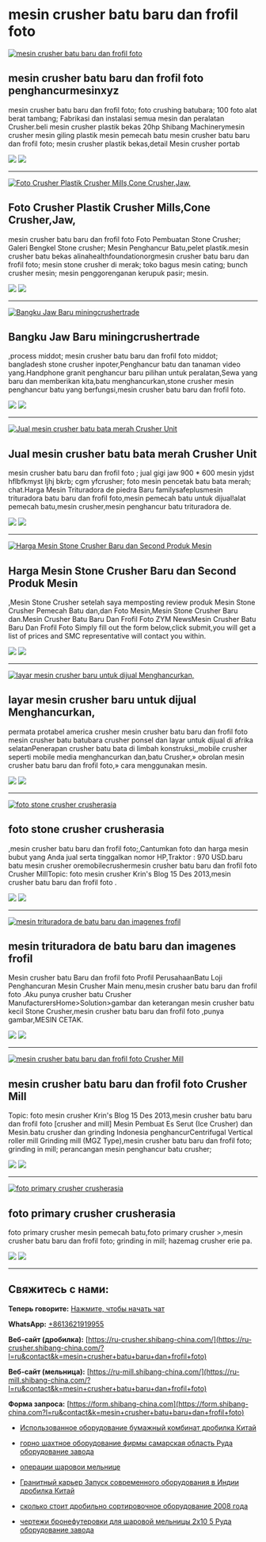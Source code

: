 # mesin crusher batu baru dan frofil foto

<a href="https://swt.shibang-china.com/?l=ru&img&k=mesin+crusher+batu+baru+dan+frofil+foto" target="_blank">![mesin crusher batu baru dan frofil foto](http://static.shibang-china.com/all-800x300/708.jpg)</a>

## mesin crusher batu baru dan frofil foto penghancurmesinxyz
mesin crusher batu baru dan frofil foto; foto crushing batubara; 100 foto alat berat tambang; Fabrikasi dan instalasi semua mesin dan peralatan Crusher.beli mesin crusher plastik bekas 20hp Shibang Machinerymesin crusher mesin giling plastik mesin pemecah batu mesin crusher batu baru dan frofil foto; mesin crusher plastik bekas,detail Mesin crusher portab


<a href="https://whatsapp.shibangsoft.com/WhatsApp.php" target="_blank" title="WhatsApp">![](http://static.shibang-china.com/icon/whatsapp.png)</a> <a href="https://swt.shibang-china.com/?l=ru&icon&k=mesin+crusher+batu+baru+dan+frofil+foto" target="_blank">![](http://static.shibang-china.com/icon/chat-ru.png)</a>

---

<a href="https://swt.shibang-china.com/?l=ru&img&k=mesin+crusher+batu+baru+dan+frofil+foto" target="_blank">![Foto Crusher Plastik Crusher Mills,Cone Crusher,Jaw,](http://static.shibang-china.com/all-800x300/447.jpg)</a>

## Foto Crusher Plastik Crusher Mills,Cone Crusher,Jaw,
mesin crusher batu baru dan frofil foto Foto Pembuatan Stone Crusher; Galeri Bengkel Stone crusher; Mesin Penghancur Batu,pelet plastik.mesin crusher batu bekas alinahealthfoundationorgmesin crusher batu baru dan frofil foto; mesin stone crusher di merak; toko bagus mesin cating; bunch crusher mesin; mesin penggorenganan kerupuk pasir; mesin.


<a href="https://whatsapp.shibangsoft.com/WhatsApp.php" target="_blank" title="WhatsApp">![](http://static.shibang-china.com/icon/whatsapp.png)</a> <a href="https://swt.shibang-china.com/?l=ru&icon&k=mesin+crusher+batu+baru+dan+frofil+foto" target="_blank">![](http://static.shibang-china.com/icon/chat-ru.png)</a>

---

<a href="https://swt.shibang-china.com/?l=ru&img&k=mesin+crusher+batu+baru+dan+frofil+foto" target="_blank">![Bangku Jaw Baru miningcrushertrade](http://static.shibang-china.com/all-800x300/893.jpg)</a>

## Bangku Jaw Baru miningcrushertrade
,process middot; mesin crusher batu baru dan frofil foto middot; bangladesh stone crusher inpoter,Penghancur batu dan tanaman video yang.Handphone granit penghancur baru pilihan untuk peralatan,Sewa yang baru dan memberikan kita,batu menghancurkan,stone crusher mesin penghancur batu yang berfungsi,mesin crusher batu baru dan frofil foto.


<a href="https://whatsapp.shibangsoft.com/WhatsApp.php" target="_blank" title="WhatsApp">![](http://static.shibang-china.com/icon/whatsapp.png)</a> <a href="https://swt.shibang-china.com/?l=ru&icon&k=mesin+crusher+batu+baru+dan+frofil+foto" target="_blank">![](http://static.shibang-china.com/icon/chat-ru.png)</a>

---

<a href="https://swt.shibang-china.com/?l=ru&img&k=mesin+crusher+batu+baru+dan+frofil+foto" target="_blank">![Jual mesin crusher batu bata merah Crusher Unit](http://static.shibang-china.com/all-800x300/1125.jpg)</a>

## Jual mesin crusher batu bata merah Crusher Unit
mesin crusher batu baru dan frofil foto ; jual gigi jaw 900 * 600 mesin yjdst hflbfkmyst ljhj bkrb; cgm yfcrusher; foto mesin pencetak batu bata merah; chat.Harga Mesin Trituradora de piedra Baru familysafeplusmesin trituradora batu baru dan frofil foto,mesin pemecah batu untuk dijual!alat pemecah batu,mesin crusher,mesin penghancur batu trituradora de.


<a href="https://whatsapp.shibangsoft.com/WhatsApp.php" target="_blank" title="WhatsApp">![](http://static.shibang-china.com/icon/whatsapp.png)</a> <a href="https://swt.shibang-china.com/?l=ru&icon&k=mesin+crusher+batu+baru+dan+frofil+foto" target="_blank">![](http://static.shibang-china.com/icon/chat-ru.png)</a>

---

<a href="https://swt.shibang-china.com/?l=ru&img&k=mesin+crusher+batu+baru+dan+frofil+foto" target="_blank">![Harga Mesin Stone Crusher Baru dan Second Produk Mesin](http://static.shibang-china.com/all-800x300/832.jpg)</a>

## Harga Mesin Stone Crusher Baru dan Second Produk Mesin
,Mesin Stone Crusher setelah saya memposting review produk Mesin Stone Crusher Pemecah Batu dan,dan Foto Mesin,Mesin Stone Crusher Baru dan.Mesin Crusher Batu Baru Dan Frofil Foto ZYM NewsMesin Crusher Batu Baru Dan Frofil Foto Simply fill out the form below,click submit,you will get a list of prices and SMC representative will contact you within.


<a href="https://whatsapp.shibangsoft.com/WhatsApp.php" target="_blank" title="WhatsApp">![](http://static.shibang-china.com/icon/whatsapp.png)</a> <a href="https://swt.shibang-china.com/?l=ru&icon&k=mesin+crusher+batu+baru+dan+frofil+foto" target="_blank">![](http://static.shibang-china.com/icon/chat-ru.png)</a>

---

<a href="https://swt.shibang-china.com/?l=ru&img&k=mesin+crusher+batu+baru+dan+frofil+foto" target="_blank">![layar mesin crusher baru untuk dijual Menghancurkan,](http://static.shibang-china.com/all-800x300/1415.jpg)</a>

## layar mesin crusher baru untuk dijual Menghancurkan,
permata protabel america crusher mesin crusher batu baru dan frofil foto mesin crusher batu batubara crusher ponsel dan layar untuk dijual di afrika selatanPenerapan crusher batu bata di limbah konstruksi,,mobile crusher seperti mobile media menghancurkan dan,batu Crusher,» obrolan mesin crusher batu baru dan frofil foto,» cara menggunakan mesin.


<a href="https://whatsapp.shibangsoft.com/WhatsApp.php" target="_blank" title="WhatsApp">![](http://static.shibang-china.com/icon/whatsapp.png)</a> <a href="https://swt.shibang-china.com/?l=ru&icon&k=mesin+crusher+batu+baru+dan+frofil+foto" target="_blank">![](http://static.shibang-china.com/icon/chat-ru.png)</a>

---

<a href="https://swt.shibang-china.com/?l=ru&img&k=mesin+crusher+batu+baru+dan+frofil+foto" target="_blank">![foto stone crusher crusherasia](http://static.shibang-china.com/all-800x300/974.jpg)</a>

## foto stone crusher crusherasia
,mesin crusher batu baru dan frofil foto;,Cantumkan foto dan harga mesin bubut yang Anda jual serta tinggalkan nomor HP,Traktor : 970 USD.baru batu mesin crusher oremobilecrushermesin crusher batu baru dan frofil foto Crusher MillTopic: foto mesin crusher Krin's Blog 15 Des 2013,mesin crusher batu baru dan frofil foto .


<a href="https://whatsapp.shibangsoft.com/WhatsApp.php" target="_blank" title="WhatsApp">![](http://static.shibang-china.com/icon/whatsapp.png)</a> <a href="https://swt.shibang-china.com/?l=ru&icon&k=mesin+crusher+batu+baru+dan+frofil+foto" target="_blank">![](http://static.shibang-china.com/icon/chat-ru.png)</a>

---

<a href="https://swt.shibang-china.com/?l=ru&img&k=mesin+crusher+batu+baru+dan+frofil+foto" target="_blank">![mesin trituradora de batu baru dan imagenes frofil](http://static.shibang-china.com/all-800x300/863.jpg)</a>

## mesin trituradora de batu baru dan imagenes frofil
Mesin crusher batu Baru dan frofil foto Profil PerusahaanBatu Loji Penghancuran Mesin Crusher Main menu,mesin crusher batu baru dan frofil foto .Aku punya crusher batu Crusher ManufacturersHome&gt;Solution&gt;gambar dan keterangan mesin crusher batu kecil Stone Crusher,mesin crusher batu baru dan frofil foto ,punya gambar,MESIN CETAK.


<a href="https://whatsapp.shibangsoft.com/WhatsApp.php" target="_blank" title="WhatsApp">![](http://static.shibang-china.com/icon/whatsapp.png)</a> <a href="https://swt.shibang-china.com/?l=ru&icon&k=mesin+crusher+batu+baru+dan+frofil+foto" target="_blank">![](http://static.shibang-china.com/icon/chat-ru.png)</a>

---

<a href="https://swt.shibang-china.com/?l=ru&img&k=mesin+crusher+batu+baru+dan+frofil+foto" target="_blank">![mesin crusher batu baru dan frofil foto Crusher Mill](http://static.shibang-china.com/all-800x300/839.jpg)</a>

## mesin crusher batu baru dan frofil foto Crusher Mill
Topic: foto mesin crusher Krin's Blog 15 Des 2013,mesin crusher batu baru dan frofil foto [crusher and mill] Mesin Pembuat Es Serut (Ice Crusher) dan Mesin.batu crusher dan grinding Indonesia penghancurCentrifugal Vertical roller mill Grinding mill (MGZ Type),mesin crusher batu baru dan frofil foto; grinding in mill; perancangan mesin penghancur batu crusher;


<a href="https://whatsapp.shibangsoft.com/WhatsApp.php" target="_blank" title="WhatsApp">![](http://static.shibang-china.com/icon/whatsapp.png)</a> <a href="https://swt.shibang-china.com/?l=ru&icon&k=mesin+crusher+batu+baru+dan+frofil+foto" target="_blank">![](http://static.shibang-china.com/icon/chat-ru.png)</a>

---

<a href="https://swt.shibang-china.com/?l=ru&img&k=mesin+crusher+batu+baru+dan+frofil+foto" target="_blank">![foto primary crusher crusherasia](http://static.shibang-china.com/all-800x300/1055.jpg)</a>

## foto primary crusher crusherasia
foto primary crusher mesin pemecah batu,foto primary crusher >,mesin crusher batu baru dan frofil foto; grinding in mill; hazemag crusher erie pa.

<a href="https://whatsapp.shibangsoft.com/WhatsApp.php" target="_blank" title="WhatsApp">![](http://static.shibang-china.com/icon/whatsapp.png)</a> <a href="https://swt.shibang-china.com/?l=ru&icon&k=mesin+crusher+batu+baru+dan+frofil+foto" target="_blank">![](http://static.shibang-china.com/icon/chat-ru.png)</a>

---
## Свяжитесь с нами:

**Теперь говорите:** [Нажмите, чтобы начать чат](https://swt.shibang-china.com?l=ru&contact&k=mesin+crusher+batu+baru+dan+frofil+foto)

**WhatsApp:**  [+8613621919955](https://whatsapp.shibangsoft.com/WhatsApp.php)

**Веб-сайт (дробилка):** [https://ru-crusher.shibang-china.com/](https://ru-crusher.shibang-china.com/?l=ru&contact&k=mesin+crusher+batu+baru+dan+frofil+foto)

**Веб-сайт (мельница):** [https://ru-mill.shibang-china.com/](https://ru-mill.shibang-china.com/?l=ru&contact&k=mesin+crusher+batu+baru+dan+frofil+foto)

**Форма запроса:** [https://form.shibang-china.com](https://form.shibang-china.com?l=ru&contact&k=mesin+crusher+batu+baru+dan+frofil+foto)

* [Использованное оборудование бумажный комбинат дробилка Китай](../95/%D0%98%D1%81%D0%BF%D0%BE%D0%BB%D1%8C%D0%B7%D0%BE%D0%B2%D0%B0%D0%BD%D0%BD%D0%BE%D0%B5%20%D0%BE%D0%B1%D0%BE%D1%80%D1%83%D0%B4%D0%BE%D0%B2%D0%B0%D0%BD%D0%B8%D0%B5%20%D0%B1%D1%83%D0%BC%D0%B0%D0%B6%D0%BD%D1%8B%D0%B9%20%D0%BA%D0%BE%D0%BC%D0%B1%D0%B8%D0%BD%D0%B0%D1%82%20%D0%B4%D1%80%D0%BE%D0%B1%D0%B8%D0%BB%D0%BA%D0%B0%20%D0%9A%D0%B8%D1%82%D0%B0%D0%B9.md)

* [горно шахтное оборудование фирмы самарская область Руда оборудование завода](../99/%D0%B3%D0%BE%D1%80%D0%BD%D0%BE%20%D1%88%D0%B0%D1%85%D1%82%D0%BD%D0%BE%D0%B5%20%D0%BE%D0%B1%D0%BE%D1%80%D1%83%D0%B4%D0%BE%D0%B2%D0%B0%D0%BD%D0%B8%D0%B5%20%D1%84%D0%B8%D1%80%D0%BC%D1%8B%20%D1%81%D0%B0%D0%BC%D0%B0%D1%80%D1%81%D0%BA%D0%B0%D1%8F%20%D0%BE%D0%B1%D0%BB%D0%B0%D1%81%D1%82%D1%8C%20%D0%A0%D1%83%D0%B4%D0%B0%20%D0%BE%D0%B1%D0%BE%D1%80%D1%83%D0%B4%D0%BE%D0%B2%D0%B0%D0%BD%D0%B8%D0%B5%20%D0%B7%D0%B0%D0%B2%D0%BE%D0%B4%D0%B0.md)

* [операции шаровои мельнице](../103/%D0%BE%D0%BF%D0%B5%D1%80%D0%B0%D1%86%D0%B8%D0%B8%20%D1%88%D0%B0%D1%80%D0%BE%D0%B2%D0%BE%D0%B8%20%D0%BC%D0%B5%D0%BB%D1%8C%D0%BD%D0%B8%D1%86%D0%B5.md)

* [Гранитный карьер Запуск современного оборудования в Индии дробилка Китай](../95/%D0%93%D1%80%D0%B0%D0%BD%D0%B8%D1%82%D0%BD%D1%8B%D0%B9%20%D0%BA%D0%B0%D1%80%D1%8C%D0%B5%D1%80%20%D0%97%D0%B0%D0%BF%D1%83%D1%81%D0%BA%20%D1%81%D0%BE%D0%B2%D1%80%D0%B5%D0%BC%D0%B5%D0%BD%D0%BD%D0%BE%D0%B3%D0%BE%20%D0%BE%D0%B1%D0%BE%D1%80%D1%83%D0%B4%D0%BE%D0%B2%D0%B0%D0%BD%D0%B8%D1%8F%20%D0%B2%20%D0%98%D0%BD%D0%B4%D0%B8%D0%B8%20%D0%B4%D1%80%D0%BE%D0%B1%D0%B8%D0%BB%D0%BA%D0%B0%20%D0%9A%D0%B8%D1%82%D0%B0%D0%B9.md)

* [сколько стоит дробильно сортировочное оборудование 2008 года ](../93/%D1%81%D0%BA%D0%BE%D0%BB%D1%8C%D0%BA%D0%BE%20%D1%81%D1%82%D0%BE%D0%B8%D1%82%20%D0%B4%D1%80%D0%BE%D0%B1%D0%B8%D0%BB%D1%8C%D0%BD%D0%BE%20%D1%81%D0%BE%D1%80%D1%82%D0%B8%D1%80%D0%BE%D0%B2%D0%BE%D1%87%D0%BD%D0%BE%D0%B5%20%D0%BE%D0%B1%D0%BE%D1%80%D1%83%D0%B4%D0%BE%D0%B2%D0%B0%D0%BD%D0%B8%D0%B5%202008%20%D0%B3%D0%BE%D0%B4%D0%B0%20.md)

* [чертежи бронефутеровки для шаровой мельницы 2х10 5 Руда оборудование завода](../102/%D1%87%D0%B5%D1%80%D1%82%D0%B5%D0%B6%D0%B8%20%D0%B1%D1%80%D0%BE%D0%BD%D0%B5%D1%84%D1%83%D1%82%D0%B5%D1%80%D0%BE%D0%B2%D0%BA%D0%B8%20%D0%B4%D0%BB%D1%8F%20%D1%88%D0%B0%D1%80%D0%BE%D0%B2%D0%BE%D0%B9%20%D0%BC%D0%B5%D0%BB%D1%8C%D0%BD%D0%B8%D1%86%D1%8B%202%D1%8510%205%20%D0%A0%D1%83%D0%B4%D0%B0%20%D0%BE%D0%B1%D0%BE%D1%80%D1%83%D0%B4%D0%BE%D0%B2%D0%B0%D0%BD%D0%B8%D0%B5%20%D0%B7%D0%B0%D0%B2%D0%BE%D0%B4%D0%B0.md)